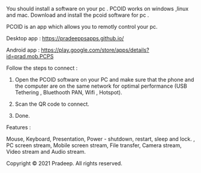 You should install a software on your pc . PCOID works on windows ,linux and mac. Download and install the pcoid software for pc .

PCOID is an app which allows you to remotly control your pc.

Desktop app : https://pradeeppsapps.github.io/

Android app : https://play.google.com/store/apps/details?id=prad.mob.PCPS

Follow the steps to connect :

1. Open the PCOID software on your PC and make sure that the phone and the computer are on the same network for optimal performance (USB Tethering , Bluethooth PAN, Wifi , Hotspot).

2. Scan the QR code to connect.

3. Done.

Features :

Mouse,
Keyboard,
Presentation,
Power - shutdown, restart, sleep and lock. ,
PC screen stream,
Mobile screen stream,
File transfer,
Camera stream,
Video stream and
Audio stream.

Copyright © 2021 Pradeep. All rights reserved.
